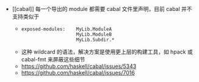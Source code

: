 - [[cabal]] 每一个导出的 module 都需要 cabal 文件里声明，目前 cabal 并不支持类似于
	- ```
	  exposed-modules:    MyLib.ModuleA
	                      MyLib.ModuleB
	                      MyLib.Subdir.*
	  ```
	- 这种 wildcard 的语法，解决方案是使用更上层的构建工具，如 hpack 或 cabal-fmt 来屏蔽这些细节
	- https://github.com/haskell/cabal/issues/5343
	- https://github.com/haskell/cabal/issues/7016